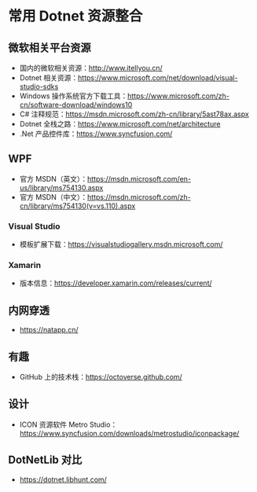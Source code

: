 # 常用 Dotnet 资源整合


## 微软相关平台资源 ##

* 国内的微软相关资源：<http://www.itellyou.cn/>
* Dotnet 相关资源：<https://www.microsoft.com/net/download/visual-studio-sdks>
* Windows 操作系统官方下载工具：<https://www.microsoft.com/zh-cn/software-download/windows10>
* C# 注释规范：<https://msdn.microsoft.com/zh-cn/library/5ast78ax.aspx>
* Dotnet 全栈之路：<https://www.microsoft.com/net/architecture>
* .Net 产品控件库：<https://www.syncfusion.com/>

## WPF ##

* 官方 MSDN（英文）：<https://msdn.microsoft.com/en-us/library/ms754130.aspx>
* 官方 MSDN（中文）：<https://msdn.microsoft.com/zh-cn/library/ms754130(v=vs.110).aspx>

### Visual Studio ###

* 模板扩展下载：<https://visualstudiogallery.msdn.microsoft.com/>

### Xamarin ###

* 版本信息：<https://developer.xamarin.com/releases/current/>

## 内网穿透 ##

* <https://natapp.cn/>

## 有趣 ##

* GitHub 上的技术栈：<https://octoverse.github.com/>

## 设计 ##

* ICON 资源软件 Metro Studio：<https://www.syncfusion.com/downloads/metrostudio/iconpackage/>

## DotNetLib 对比 ##

* <https://dotnet.libhunt.com/>

